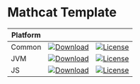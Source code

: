 # Mathcat Template

|Platform|||
|---|---|---|
|Common|[![Download](https://api.bintray.com/packages/evoleq/maven/mathcat-core/images/download.svg?version=1.0.0) ](https://bintray.com/evoleq/maven/mathcat-core/1.0.0/link)| [![License](https://img.shields.io/badge/License-Apache%202.0-blue.svg)](https://opensource.org/licenses/Apache-2.0)|
|JVM|[ ![Download](https://api.bintray.com/packages/evoleq/maven/mathcat-core-jvm/images/download.svg?version=1.0.0) ](https://bintray.com/evoleq/maven/mathcat-core-jvm/1.0.0/link)|  [![License](https://img.shields.io/badge/License-Apache%202.0-blue.svg)](https://opensource.org/licenses/Apache-2.0) |
|JS|[ ![Download](https://api.bintray.com/packages/evoleq/maven/mathcat-core-js/images/download.svg?version=1.0.0) ](https://bintray.com/evoleq/maven/mathcat-core-js/1.0.0/link)|  [![License](https://img.shields.io/badge/License-Apache%202.0-blue.svg)](https://opensource.org/licenses/Apache-2.0) |

